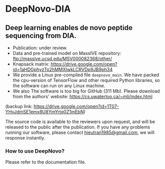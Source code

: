 # DeepNovo-DIA

## Deep learning enables de novo peptide sequencing from DIA.

- Publication: under review.
- Data and pre-trained model on MassIVE repository: ftp://massive.ucsd.edu/MSV000082368/other/
- Knapsack matrix: https://drive.google.com/open?id=1aHDGphyzTo2hMMXlwkLCRVDp9JB9ph34
- We provide a Linux pre-compiled file `deepnovo_main`. 
We have packed the cpu-version of TensorFlow and other required Python libraries, so the software can run on any Linux machine. 
- We also The software is too big for GitHub (311 Mb). Please download from the authors' website: https://cs.uwaterloo.ca/~mli/index.html

(backup link: https://drive.google.com/open?id=1T07-YHvJdmSE1emx8U8YmYrtq0Z1mEbN)

The source code is available to the reviewers upon request, and will be released to the public after the publication. 
If you have any problems running our software, please contact hieutran1985@gmail.com, we will response instantly.
### How to use DeepNovo?

Please refer to the documentation file.
